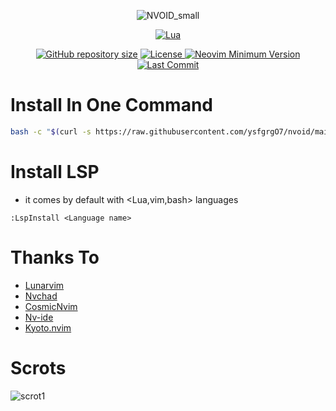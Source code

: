 <div align="center">

![NVOID_small](https://user-images.githubusercontent.com/94284073/147417808-ef7986da-16bb-484d-af54-1fdd740ba69a.png)
        
[![Lua](https://img.shields.io/badge/Made%20with%20Lua-blue.svg?style=for-the-badge&logo=lua)](https://lua.org)

</div>

<div align="center">

<a href="https://github.com/ysfgrgO7/nvoid"
        ><img
            src="https://img.shields.io/github/repo-size/ysfgrgO7/nvoid?style=flat-square&label=Repo"
            alt="GitHub repository size"
    /></a>
<a href="https://github.com/ysfgrgO7/nvoid/blob/main/LICENSE"
        ><img
            src="https://img.shields.io/github/license/ysfgrgO7/nvoid?style=flat-square&logo=GNU&label=License"
            alt="License"
    />
[![Neovim Minimum Version](https://img.shields.io/badge/Neovim-0.5+-blueviolet.svg?style=flat-square&logo=Neovim&logoColor=white)](https://github.com/neovim/neovim)
 [![Last Commit](https://img.shields.io/github/last-commit/ysfgrgO7/nvoid.svg?style=flat-square&label=Last%20Commit&color=58eb34)](https://github.com/ysfgrgO7/nvoid/pulse)


</div>


# Install In One Command
```bash
bash -c "$(curl -s https://raw.githubusercontent.com/ysfgrgO7/nvoid/main/.github/NVOID-Install.sh)"
```


# Install LSP
+ it comes by default with <Lua,vim,bash> languages
```vim
:LspInstall <Language name>
```

# Thanks To
+ [Lunarvim](https://github.com/LunarVim/LunarVim)
+ [Nvchad](https://github.com/NvChad/NvChad)
+ [CosmicNvim](https://github.com/mattleong/CosmicNvim)
+ [Nv-ide](https://github.com/crivotz/nv-ide)
+ [Kyoto.nvim](https://github.com/samrath2007/kyoto.nvim) 
# Scrots
![scrot1](https://user-images.githubusercontent.com/94284073/141673833-8e206c8f-7449-41ee-90dd-9f56b2aac54f.png)
